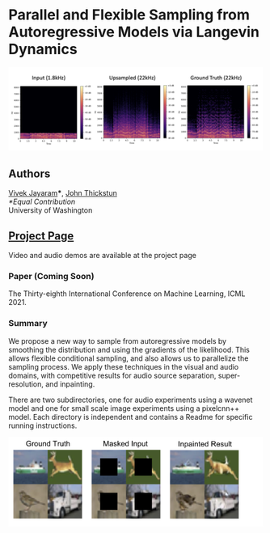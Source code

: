 # Parallel and Flexible Sampling from Autoregressive Models via Langevin Dynamics
![Audio Super Resolution](super_res_panel.png)

## Authors
[Vivek Jayaram](http://www.vivekjayaram.com/)**\***, [John Thickstun](https://homes.cs.washington.edu/~thickstn/)<br>
*\*Equal Contribution*<br>
University of Washington

## [Project Page](https://grail.cs.washington.edu/projects/pnf-sampling/)
Video and audio demos are available at the project page

### Paper (Coming Soon)
The Thirty-eighth International Conference on Machine Learning, ICML 2021.

### Summary
We propose a new way to sample from autoregressive models by smoothing the distribution and using the gradients of the likelihood. This allows flexible conditional sampling, and also allows us to parallelize the sampling process. We apply these techniques in the visual and audio domains, with competitive results for audio source separation, super-resolution, and inpainting.

There are two subdirectories, one for audio experiments using a wavenet model and one for small scale image experiments using a pixelcnn++ model. Each directory is independent and contains a Readme for specific running instructions. 

![Image Inpainting](pixelcnn.png)
